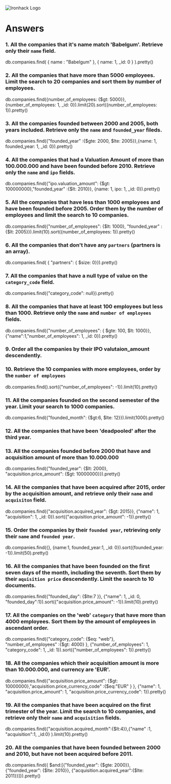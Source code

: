 ![Ironhack Logo](https://i.imgur.com/1QgrNNw.png)

# Answers

### 1. All the companies that it's name match 'Babelgum'. Retrieve only their `name` field.

<!-- Your Code Goes Here -->
db.companies.find( { name : "Babelgum" }, { name: 1, _id: 0 } ).pretty()

### 2. All the companies that have more than 5000 employees. Limit the search to 20 companies and sort them by **number of employees**.

<!-- Your Code Goes Here -->
db.companies.find({number_of_employees: {$gt: 5000}}, {number_of_employees: 1, _id: 0}).limit(20).sort({number_of_employees: 1}).pretty()
### 3. All the companies founded between 2000 and 2005, both years included. Retrieve only the `name` and `founded_year` fileds.

<!-- Your Code Goes Here -->
db.companies.find({"founded_year" :{$gte: 2000, $lte: 2005}},{name: 1, founded_year: 1, _id: 0}).pretty()
### 4. All the companies that had a Valuation Amount of more than 100.000.000 and have been founded before 2010. Retrieve only the `name` and `ipo` fields.

<!-- Your Code Goes Here -->
db.companies.find({"ipo.valuation_amount": {$gt: 100000000},"founded_year" :{$lt: 2010}}, {name: 1, ipo: 1, _id: 0}).pretty()

### 5. All the companies that have less than 1000 employees and have been founded before 2005. Order them by the number of employees and limit the search to 10 companies.

<!-- Your Code Goes Here -->
db.companies.find({"number_of_employees": {$lt: 1000}, "founded_year" :{$lt: 2005}}).limit(10).sort({number_of_employees: 1}).pretty()
### 6. All the companies that don't have any `partners` (partners is an array).

<!-- Your Code Goes Here -->
db.companies.find( { "partners": { $size: 0}}).pretty()
### 7. All the companies that have a null type of value on the `category_code` field.

<!-- Your Code Goes Here -->
db.companies.find({"category_code": null}).pretty()
### 8. All the companies that have at least 100 employees but less than 1000. Retrieve only the `name` and `number of employees` fields.

<!-- Your Code Goes Here -->
db.companies.find({"number_of_employees": { $gte: 100, $lt: 1000}}, {"name":1,"number_of_employees": 1, _id: 0}).pretty()
### 9. Order all the companies by their IPO valutaion_amount descendently.

<!-- Your Code Goes Here -->

### 10. Retrieve the 10 companies with more employees, order by the `number of employees`

<!-- Your Code Goes Here -->
db.companies.find().sort({"number_of_employees": -1}).limit(10).pretty()
### 11. All the companies founded on the second semester of the year. Limit your search to 1000 companies.

<!-- Your Code Goes Here -->
db.companies.find({"founded_month": {$gt:6, $lte: 12}}).limit(1000).pretty()
### 12. All the companies that have been 'deadpooled' after the third year.

<!-- Your Code Goes Here -->

### 13. All the companies founded before 2000 that have and acquisition amount of more than 10.000.000

<!-- Your Code Goes Here -->
db.companies.find({"founded_year": {$lt: 2000}, "acquisition.price_amount": {$gt: 10000000}}).pretty()
### 14. All the companies that have been acquired after 2015, order by the acquisition amount, and retrieve only their `name` and `acquisiton` field.

<!-- Your Code Goes Here -->
db.companies.find({"acquisition.acquired_year": {$gt: 2015}}, {"name": 1, "acquisition": 1, _id: 0}).sort({"acquisition.price_amount": -1}).pretty()
### 15. Order the companies by their `founded year`, retrieving only their `name` and `founded year`.

<!-- Your Code Goes Here -->
db.companies.find({}, {name:1, founded_year:1, _id: 0}).sort({founded_year: -1}).limit(50).pretty()
### 16. All the companies that have been founded on the first seven days of the month, including the seventh. Sort them by their `aquisition price` descendently. Limit the search to 10 documents.

<!-- Your Code Goes Here -->
db.companies.find({"founded_day": {$lte:7 }}, {"name": 1, _id: 0, "founded_day":1}).sort({"acquisition.price_amount": -1}).limit(10).pretty()


### 17. All the companies on the 'web' `category` that have more than 4000 employees. Sort them by the amount of employees in ascendant order.

<!-- Your Code Goes Here -->

db.companies.find({"category_code": {$eq: "web"}, "number_of_employees" :{$gt: 4000} }, {"number_of_employees": 1, "category_code": 1, _id: 1}).sort({"number_of_employees": 1}).pretty()


### 18. All the companies which their acquisition amount is more than 10.000.000, and currency are 'EUR'.

<!-- Your Code Goes Here -->

db.companies.find({"acquisition.price_amount": {$gt: 10000000},"acquisition.price_currency_code" :{$eq:"EUR" }  }, {"name": 1, "acquisition.price_amount": 1, "acquisition.price_currency_code": 1}).pretty()


### 19. All the companies that have been acquired on the first trimester of the year. Limit the search to 10 companies, and retrieve only their `name` and `acquisition` fields.

<!-- Your Code Goes Here -->
db.companies.find({"acquisition.acquired_month":{$lt:4}},{"name" :1, "acquisition":1, _id:0} ).limit(10).pretty()


### 20. All the companies that have been founded between 2000 and 2010, but have not been acquired before 2011.

<!-- Your Code Goes Here -->
db.companies.find({ $and:[{"founded_year": {$gte: 2000}}, {"founded_year": {$lte: 2010}}, {"acquisition.acquired_year":{$lte: 2011}}]}).pretty()
